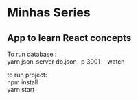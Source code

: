 <h1>
  Minhas Series
 </h1> 
<h2>App to learn React concepts</h2>
To run database : <br/>
yarn json-server db.json -p 3001 --watch


to run project:<br/>
npm install<br/>
yarn start

